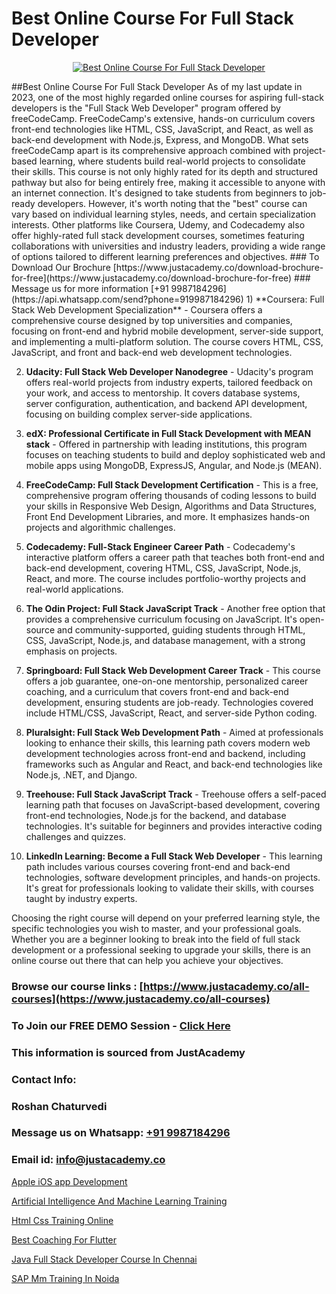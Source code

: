 # Best Online Course For Full Stack Developer

<p align="center">
  <a href="https://justacademy.co/program-detail/full-stack-web-development">
    <img src="https://justacademy.co/storage2/program_images/1704700371.webp" alt="Best Online Course For Full Stack Developer">
  </a>
</p>
##Best Online Course For Full Stack Developer
As of my last update in 2023, one of the most highly regarded online courses for aspiring full-stack developers is the "Full Stack Web Developer" program offered by freeCodeCamp. FreeCodeCamp's extensive, hands-on curriculum covers front-end technologies like HTML, CSS, JavaScript, and React, as well as back-end development with Node.js, Express, and MongoDB. What sets freeCodeCamp apart is its comprehensive approach combined with project-based learning, where students build real-world projects to consolidate their skills. This course is not only highly rated for its depth and structured pathway but also for being entirely free, making it accessible to anyone with an internet connection. It's designed to take students from beginners to job-ready developers. However, it's worth noting that the "best" course can vary based on individual learning styles, needs, and certain specialization interests. Other platforms like Coursera, Udemy, and Codecademy also offer highly-rated full stack development courses, sometimes featuring collaborations with universities and industry leaders, providing a wide range of options tailored to different learning preferences and objectives.
### To Download Our Brochure [https://www.justacademy.co/download-brochure-for-free](https://www.justacademy.co/download-brochure-for-free)
### Message us for more information [+91 9987184296](https://api.whatsapp.com/send?phone=919987184296)
1) **Coursera: Full Stack Web Development Specialization** - Coursera offers a comprehensive course designed by top universities and companies, focusing on front-end and hybrid mobile development, server-side support, and implementing a multi-platform solution. The course covers HTML, CSS, JavaScript, and front and back-end web development technologies.

2) **Udacity: Full Stack Web Developer Nanodegree** - Udacity's program offers real-world projects from industry experts, tailored feedback on your work, and access to mentorship. It covers database systems, server configuration, authentication, and backend API development, focusing on building complex server-side applications.

3) **edX: Professional Certificate in Full Stack Development with MEAN stack** - Offered in partnership with leading institutions, this program focuses on teaching students to build and deploy sophisticated web and mobile apps using MongoDB, ExpressJS, Angular, and Node.js (MEAN).

4) **FreeCodeCamp: Full Stack Development Certification** - This is a free, comprehensive program offering thousands of coding lessons to build your skills in Responsive Web Design, Algorithms and Data Structures, Front End Development Libraries, and more. It emphasizes hands-on projects and algorithmic challenges.

5) **Codecademy: Full-Stack Engineer Career Path** - Codecademy's interactive platform offers a career path that teaches both front-end and back-end development, covering HTML, CSS, JavaScript, Node.js, React, and more. The course includes portfolio-worthy projects and real-world applications.

6) **The Odin Project: Full Stack JavaScript Track** - Another free option that provides a comprehensive curriculum focusing on JavaScript. It's open-source and community-supported, guiding students through HTML, CSS, JavaScript, Node.js, and database management, with a strong emphasis on projects.

7) **Springboard: Full Stack Web Development Career Track** - This course offers a job guarantee, one-on-one mentorship, personalized career coaching, and a curriculum that covers front-end and back-end development, ensuring students are job-ready. Technologies covered include HTML/CSS, JavaScript, React, and server-side Python coding.

8) **Pluralsight: Full Stack Web Development Path** - Aimed at professionals looking to enhance their skills, this learning path covers modern web development technologies across front-end and backend, including frameworks such as Angular and React, and back-end technologies like Node.js, .NET, and Django.

9) **Treehouse: Full Stack JavaScript Track** - Treehouse offers a self-paced learning path that focuses on JavaScript-based development, covering front-end technologies, Node.js for the backend, and database technologies. It's suitable for beginners and provides interactive coding challenges and quizzes.

10) **LinkedIn Learning: Become a Full Stack Web Developer** - This learning path includes various courses covering front-end and back-end technologies, software development principles, and hands-on projects. It's great for professionals looking to validate their skills, with courses taught by industry experts.

Choosing the right course will depend on your preferred learning style, the specific technologies you wish to master, and your professional goals. Whether you are a beginner looking to break into the field of full stack development or a professional seeking to upgrade your skills, there is an online course out there that can help you achieve your objectives.

### Browse our course links : [https://www.justacademy.co/all-courses](https://www.justacademy.co/all-courses) 
### To Join our FREE DEMO Session - [Click Here](https://www.justacademy.co/register-for-course-demo)


### This information is sourced from JustAcademy
### Contact Info:
### Roshan Chaturvedi
### Message us on Whatsapp: [+91 9987184296](https://api.whatsapp.com/send?phone=919987184296)
### Email id: [info@justacademy.co](mailto:info@justacademy.co)
                
[Apple iOS app Development](0)

[Artificial Intelligence And Machine Learning Training](https://www.linkedin.com/pulse/artificial-intelligence-machine-learning-training-gex7e?trackingId=8TxAVR2vxBzIFjAQzBOfAg%3D%3D&lipi=urn%3Ali%3Apage%3Ad_flagship3_company_admin%3Bjjks6g4uSqSiY706oaUeMg%3D%3D)

[Html Css Training Online](https://medium.com/@AkashSingh2052/html-css-training-online-e8e85efbf545)

[Best Coaching For Flutter](https://medium.com/@AkashSingh2052/best-coaching-for-flutter-7c65f8409879)

[Java Full Stack Developer Course In Chennai](https://justacademyin.github.io/justacademy/java-full-stack-developer-course-in-chennai)

[SAP Mm Training In Noida](https://justacademyin.github.io/justacademy/sap-mm-training-in-noida)

